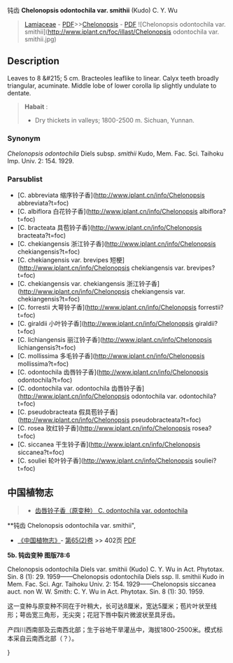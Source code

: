 钝齿 **Chelonopsis odontochila var. smithii** (Kudo) C. Y. Wu

> [Lamiaceae](http://www.iplant.cn/info/Lamiaceae?t=foc) - [PDF](http://www.iplant.cn/foc/pdf/Lamiaceae.pdf)>>[Chelonopsis](http://www.iplant.cn/info/Chelonopsis?t=foc) - [PDF](http://www.iplant.cn/foc/pdf/Chelonopsis.pdf)
![Chelonopsis odontochila var. smithii](http://www.iplant.cn/foc/illast/Chelonopsis odontochila var. smithii.jpg)

## Description

Leaves to 8 &amp;#215; 5 cm. Bracteoles leaflike to linear. Calyx teeth broadly triangular, acuminate. Middle lobe of lower corolla lip slightly undulate to dentate.

> **Habait** : 
>* Dry thickets in valleys; 1800-2500 m. Sichuan, Yunnan.

### Synonym
*Chelonopsis odontochila* Diels subsp. *smithii* Kudo, Mem. Fac. Sci. Taihoku Imp. Univ. 2: 154. 1929.

### Parsublist

* [C.  abbreviata  缩序铃子香](http://www.iplant.cn/info/Chelonopsis abbreviata?t=foc)
* [C.  albiflora  白花铃子香](http://www.iplant.cn/info/Chelonopsis albiflora?t=foc)
* [C.  bracteata  具苞铃子香](http://www.iplant.cn/info/Chelonopsis bracteata?t=foc)
* [C.  chekiangensis  浙江铃子香](http://www.iplant.cn/info/Chelonopsis chekiangensis?t=foc)
* [C.  chekiangensis var. brevipes  短梗](http://www.iplant.cn/info/Chelonopsis chekiangensis var. brevipes?t=foc)
* [C.  chekiangensis var. chekiangensis  浙江铃子香](http://www.iplant.cn/info/Chelonopsis chekiangensis var. chekiangensis?t=foc)
* [C.  forrestii  大萼铃子香](http://www.iplant.cn/info/Chelonopsis forrestii?t=foc)
* [C.  giraldii  小叶铃子香](http://www.iplant.cn/info/Chelonopsis giraldii?t=foc)
* [C.  lichiangensis  丽江铃子香](http://www.iplant.cn/info/Chelonopsis lichiangensis?t=foc)
* [C.  mollissima  多毛铃子香](http://www.iplant.cn/info/Chelonopsis mollissima?t=foc)
* [C.  odontochila  齿唇铃子香](http://www.iplant.cn/info/Chelonopsis odontochila?t=foc)
* [C.  odontochila var. odontochila  齿唇铃子香](http://www.iplant.cn/info/Chelonopsis odontochila var. odontochila?t=foc)
* [C.  pseudobracteata  假具苞铃子香](http://www.iplant.cn/info/Chelonopsis pseudobracteata?t=foc)
* [C.  rosea  玫红铃子香](http://www.iplant.cn/info/Chelonopsis rosea?t=foc)
* [C.  siccanea  干生铃子香](http://www.iplant.cn/info/Chelonopsis siccanea?t=foc)
* [C.  souliei  轮叶铃子香](http://www.iplant.cn/info/Chelonopsis souliei?t=foc)

## 中国植物志

> * [齿唇铃子香（原变种）  C.  odontochila var. odontochila](Chelonopsis-odontochila-var-odontochila-齿唇铃子香(原变种).md)

**钝齿 Chelonopsis odontochila var. smithii",

* [《中国植物志》](http://www.iplant.cn/frps)- [第65(2)卷](http://www.iplant.cn/frps/vol/65(2)) >> 402页 [PDF](http://www.iplant.cn/frps/pdf/65(2)/402.pdf)

**5b. 钝齿变种 图版78:6**

Chelonopsis odontochila Diels var. smithii (Kudo) C. Y. Wu in Act. Phytotax. Sin. 8 (1): 29. 1959——Chelonopsis odontochila Diels ssp. II. smithii Kudo in Mem. Fac. Sci. Agr. Taihoku Univ. 2: 154. 1929——Chelonopsis siccanea auct. non W. W. Smith: C. Y. Wu in Act. Phytotax. Sin. 8 (1): 30. 1959.

这一变种与原变种不同在于叶稍大，长可达8厘米，宽达5厘米；苞片叶状至线形；萼齿宽三角形，无尖突；花冠下唇中裂片微波状至具牙齿。

产四川西南部及云南西北部；生于谷地干旱灌丛中，海拔1800-2500米。模式标本采自云南西北部（？）。

}